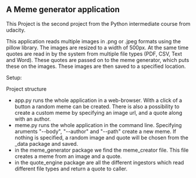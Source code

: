 A Meme generator application
-

This Project is the second project from the Python intermediate course from udacity.

This application reads multiple images in .png or .jpeg formats using the pillow library. The images are resized to
a width of 500px. At the same time quotes are read in by the system from multiple file types (PDF, CSV, Text and Word).
These quotes are passed on to the meme generator, which puts these on the images. These images are then saved to 
a specified location. 

Setup:


Project structure
 - app.py runs the whole application in a web-browser. With a click of a button a random meme can be created. There
is also a possibility to create a custom meme by specifying an image url, and a quote along with an author.
 - meme.py runs the whole application in the command line. Specifying aruments "--body", "--author" and "--path" create
a new meme. If nothing is specified, a random image and quote will be chosen from the _data package and saved.
 - in the meme_generator package we find the meme_creator file. This file creates a meme from an image and a quote.
 - in the quote_engine package are all the different ingestors which read different file types and return a quote to
caller.